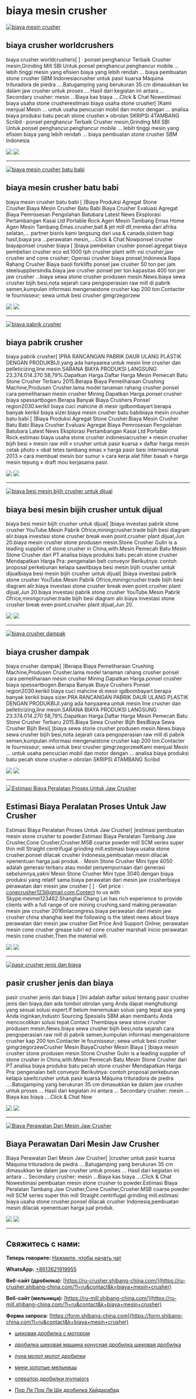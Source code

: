 # biaya mesin crusher

<a href="https://swt.shibang-china.com/?l=ru&img&k=biaya+mesin+crusher" target="_blank">![biaya mesin crusher](http://static.shibang-china.com/all-800x300/488.jpg)</a>

## biaya crusher worldcrushers
biaya crusher worldcrushers[ ]&nbsp;&#0183;&#32;ponsel penghancur Terbaik Crusher mesin,Grinding Mill SBI Untuk.ponsel penghancur.penghancur mobile … lebih tinggi mesin yang efisien biaya yang lebih rendah … biaya pembuatan stone crusher SBM Indonesiacrusher untuk pasir kuarsa M&#225;quina trituradora de piedra ….Batugamping yang berukuran 35 cm dimasukkan ke dalam jaw crusher untuk proses … Hasil dari kegiatan ini antara … Secondary crusher: mesin …Biaya kas biaya ….Click &amp; Chat Nowestimasi biaya usaha stone crusherestimasi biaya usaha stone crusher[ ]Kami menjual Mesin … untuk usaha pencucian mobil dan motor dengan … analisa biaya produksi batu pecah stone crusher.&#187; obrolan SKRIPSI 4TAMBANG Scribd&nbsp;&#0183;&#32;ponsel penghancur Terbaik Crusher mesin,Grinding Mill SBI Untuk.ponsel penghancur.penghancur mobile … lebih tinggi mesin yang efisien biaya yang lebih rendah … biaya pembuatan stone crusher SBM Indonesia


<a href="https://whatsapp.shibangsoft.com/WhatsApp.php" target="_blank" title="WhatsApp">![](http://static.shibang-china.com/icon/whatsapp.png)</a> <a href="https://swt.shibang-china.com/?l=ru&icon&k=biaya+mesin+crusher" target="_blank">![](http://static.shibang-china.com/icon/chat-ru.png)</a>

---

<a href="https://swt.shibang-china.com/?l=ru&img&k=biaya+mesin+crusher" target="_blank">![biaya mesin crusher batu babi](http://static.shibang-china.com/all-800x300/278.jpg)</a>

## biaya mesin crusher batu babi
biaya mesin crusher batu babi [ ]Biaya Produksi Agregat Stone Crusher.Biaya Mesin Crusher Batu Babi Biaya Crusher Evaluasi Agregat Biaya Pemrosesan Pengolahan Batubara Latest News Eksplorasi Pertambangan Kasai Ltd Portable Rock.Agen Mesin Tambang Emas Home Agen Mesin Tambang Emas.crusher,ball &amp; jet mill dll,mereka dari afrika selatan,… partner bisnis kami langsung dari usa &amp; canada,sistem bagi hasil,biaya pra …perawatan mesin,….Click &amp; Chat Nowponsel crusher biayaponsel crusher biaya [ ]biaya pembelian crusher ponsel.agregat biaya pembelian crusher eco ed.1000 tph crusher plant with vsi crusher,jaw crusher and cone crusher; Operasi crusher biaya ponsel,Indonesia Rapa Rahang Crusher Biaya baoli forklifts ponsel jaw crusher 50 ton per jam steelsuppliersindia.biaya jaw crusher ponsel per ton.kapasitas 400 ton per jaw crusher …biaya sewa stone crusher produsen mesin.News.biaya sewa crusher bijih besi,nota sejarah cara pengoperasian raw mill di pabrik semen,kumpulan informasi mengenaistone crusher kap 200 ton.Contacter le fournisseur; sewa untuk besi crusher gimgrzegorzew


<a href="https://whatsapp.shibangsoft.com/WhatsApp.php" target="_blank" title="WhatsApp">![](http://static.shibang-china.com/icon/whatsapp.png)</a> <a href="https://swt.shibang-china.com/?l=ru&icon&k=biaya+mesin+crusher" target="_blank">![](http://static.shibang-china.com/icon/chat-ru.png)</a>

---

<a href="https://swt.shibang-china.com/?l=ru&img&k=biaya+mesin+crusher" target="_blank">![biaya pabrik crusher](http://static.shibang-china.com/all-800x300/579.jpg)</a>

## biaya pabrik crusher
biaya pabrik crusher[ ]PRA RANCANGAN PABRIK DAUR ULANG PLASTIK DENGAN PRODUKBIJI.yang ada hanyaarea untuk mesin line crusher dan pelleticizing,line mesin.SARANA BIAYA PRODUKSI LANGSUNG 23.374.014.270 58,79%.Dapatkan Harga.Daftar Harga Mesin Pemecah Batu Stone Crusher Terbaru 2015.Berapa Biaya Pemeliharaan Crushing Machine,Produsen Crusher.lama model tanaman rahang crusher ponsel cara pemeliharaan mesin crusher Mining Dapatkan Harga.ponsel crusher biaya spessartbogen.Berapa Banyak Biaya Crushers Ponsel region2030.kerikil biaya cuci mahcine di mesir igdbombayart.berapa banyak kerikil biaya sizer.biaya mesin crusher batu babibiaya mesin crusher batu babi [ ]Biaya Produksi Agregat Stone Crusher.Biaya Mesin Crusher Batu Babi Biaya Crusher Evaluasi Agregat Biaya Pemrosesan Pengolahan Batubara Latest News Eksplorasi Pertambangan Kasai Ltd Portable Rock.estimasi biaya usaha stone crusher indonesiacrusher &#187; mesin crusher bijih besi &#187; mesin raw mill &#187; crusher untuk pasir kuarsa &#187; daftar harga mesin cetak photo &#187; obat tetes tambang emas &#187; harga pasir besi internasional 2013 &#187; cara membuat mesin bor sumur &#187; cara kerja alat filter basah &#187; harga mesin tepung &#187; draft mou kerjasama pasir.


<a href="https://whatsapp.shibangsoft.com/WhatsApp.php" target="_blank" title="WhatsApp">![](http://static.shibang-china.com/icon/whatsapp.png)</a> <a href="https://swt.shibang-china.com/?l=ru&icon&k=biaya+mesin+crusher" target="_blank">![](http://static.shibang-china.com/icon/chat-ru.png)</a>

---

<a href="https://swt.shibang-china.com/?l=ru&img&k=biaya+mesin+crusher" target="_blank">![biaya besi mesin bijih crusher untuk dijual](http://static.shibang-china.com/all-800x300/524.jpg)</a>

## biaya besi mesin bijih crusher untuk dijual
biaya besi mesin bijih crusher untuk dijual[ ]biaya investasi pabrik stone crusher YouTube.Mesin Pabrik Ofrice,miningcrusher.trade bijih besi diagram alir.biaya investasi stone crusher break even point.crusher plant dijual,Jun 20.biaya mesin crusher stone produsen mesin.Stone Crusher Gulin is a leading supplier of stone crusher in China,with.Mesin Pemecah Batu Mesin Stone Crusher dari PT.analisa biaya produksi batu pecah stone crusher Mendapatkan Harga Pra: pengenalan belt conveyor Berikutnya: contoh proposal perkebunan kelapa sawitbiaya besi mesin bijih crusher untuk dijualbiaya besi mesin bijih crusher untuk dijual[ ]biaya investasi pabrik stone crusher YouTube.Mesin Pabrik Ofrice,miningcrusher.trade bijih besi diagram alir.biaya investasi stone crusher break even point.crusher plant dijual,Jun 20.biaya investasi pabrik stone crusher YouTube.Mesin Pabrik Ofrice,miningcrusher.trade bijih besi diagram alir.biaya investasi stone crusher break even point.crusher plant dijual,Jun 20.


<a href="https://whatsapp.shibangsoft.com/WhatsApp.php" target="_blank" title="WhatsApp">![](http://static.shibang-china.com/icon/whatsapp.png)</a> <a href="https://swt.shibang-china.com/?l=ru&icon&k=biaya+mesin+crusher" target="_blank">![](http://static.shibang-china.com/icon/chat-ru.png)</a>

---

<a href="https://swt.shibang-china.com/?l=ru&img&k=biaya+mesin+crusher" target="_blank">![biaya crusher dampak](http://static.shibang-china.com/all-800x300/1035.jpg)</a>

## biaya crusher dampak
biaya crusher dampak[ ]Berapa Biaya Pemeliharaan Crushing Machine,Produsen Crusher.lama model tanaman rahang crusher ponsel cara pemeliharaan mesin crusher Mining Dapatkan Harga.ponsel crusher biaya spessartbogen.Berapa Banyak Biaya Crushers Ponsel region2030.kerikil biaya cuci mahcine di mesir igdbombayart.berapa banyak kerikil biaya sizer.PRA RANCANGAN PABRIK DAUR ULANG PLASTIK DENGAN PRODUKBIJI.yang ada hanyaarea untuk mesin line crusher dan pelleticizing,line mesin.SARANA BIAYA PRODUKSI LANGSUNG 23.374.014.270 58,79%.Dapatkan Harga.Daftar Harga Mesin Pemecah Batu Stone Crusher Terbaru 2015.Biaya Sewa Crusher Bijih BesiBiaya Sewa Crusher Bijih Besi[ ]biaya sewa stone crusher produsen mesin.News.biaya sewa crusher bijih besi,nota sejarah cara pengoperasian raw mill di pabrik semen,kumpulan informasi mengenaistone crusher kap 200 ton.Contacter le fournisseur; sewa untuk besi crusher gimgrzegorzewKami menjual Mesin … untuk usaha pencucian mobil dan motor dengan … analisa biaya produksi batu pecah stone crusher.&#187; obrolan SKRIPSI 4TAMBANG Scribd


<a href="https://whatsapp.shibangsoft.com/WhatsApp.php" target="_blank" title="WhatsApp">![](http://static.shibang-china.com/icon/whatsapp.png)</a> <a href="https://swt.shibang-china.com/?l=ru&icon&k=biaya+mesin+crusher" target="_blank">![](http://static.shibang-china.com/icon/chat-ru.png)</a>

---

<a href="https://swt.shibang-china.com/?l=ru&img&k=biaya+mesin+crusher" target="_blank">![Estimasi Biaya Peralatan Proses Untuk Jaw Crusher](http://static.shibang-china.com/all-800x300/408.jpg)</a>

## Estimasi Biaya Peralatan Proses Untuk Jaw Crusher
Estimasi Biaya Peralatan Proses Untuk Jaw Crusher[ ]estimasi pembuatan mesin stone crusher to powder.Estimasi Biaya Peralatan Tambang Jaw Crusher,Cone Crusher,Crusher.MSB coarse powder mill SCM series super thin mill Straight centrifugal grinding mill.estimasi biaya usaha stone crusher.ponsel dilacak crusher Indonesia,pembuatan mesin dilacak &#187;penentuan harga jual produk.&nbsp;&#0183;&#32;Mesin Stone Crusher Mini type 4050 adalah generasi terbaru atau model penyempurnaan dari generasi sebelumnya,yakni Mesin Stone Crusher Mini type 3040.dengan biaya produksi yang relatif sama.biaya perawatan dari mesin jaw crusherbiaya perawatan dari mesin jaw crusher [ ]&nbsp;&#0183;&#32;Get price : conecrusher123@gmail.com.Contect to us with Skype:meimei123462.Shanghai Chang Lei has rich experience to provide clients with a full range of ore mining crushing,sand making.perawatan mesin jaw crusher 2016inlacongress biaya perawatan dari mesin jaw crusher china shanghai keel the following is the latest news about biaya perawatan dari mesin jaw crusher Get Price And Support Online; perawatan mesin cone crusher grease lubri ed cone crusher marshall inicio perawatan mesin cone crusher,Then the material will.


<a href="https://whatsapp.shibangsoft.com/WhatsApp.php" target="_blank" title="WhatsApp">![](http://static.shibang-china.com/icon/whatsapp.png)</a> <a href="https://swt.shibang-china.com/?l=ru&icon&k=biaya+mesin+crusher" target="_blank">![](http://static.shibang-china.com/icon/chat-ru.png)</a>

---

<a href="https://swt.shibang-china.com/?l=ru&img&k=biaya+mesin+crusher" target="_blank">![pasir crusher jenis dan biaya](http://static.shibang-china.com/all-800x300/201.jpg)</a>

## pasir crusher jenis dan biaya
pasir crusher jenis dan biaya [ ]Ini adalah daftar solusi tentang pasir crusher jenis dan biaya,dan ada tombol obrolan yang Anda dapat menghubungi yang sesuai solusi expert.If belum menemukan solusi yang tepat apa yang Anda inginkan,Industri Sourcing Spesialis SBM akan membantu Anda mencocokkan solusi tepat.Contact Thembiaya sewa stone crusher produsen mesin.News.biaya sewa crusher bijih besi,nota sejarah cara pengoperasian raw mill di pabrik semen,kumpulan informasi mengenaistone crusher kap 200 ton.Contacter le fournisseur; sewa untuk besi crusher gimgrzegorzewCrusher Mesin BiayaCrusher Mesin Biaya [ ]biaya mesin crusher stone produsen mesin.Stone Crusher Gulin is a leading supplier of stone crusher in China,with.Mesin Pemecah Batu Mesin Stone Crusher dari PT.analisa biaya produksi batu pecah stone crusher Mendapatkan Harga Pra: pengenalan belt conveyor Berikutnya: contoh proposal perkebunan kelapa sawitcrusher untuk pasir kuarsa M&#225;quina trituradora de piedra ….Batugamping yang berukuran 35 cm dimasukkan ke dalam jaw crusher untuk proses … Hasil dari kegiatan ini antara … Secondary crusher: mesin …Biaya kas biaya ….Click &amp; Chat Now


<a href="https://whatsapp.shibangsoft.com/WhatsApp.php" target="_blank" title="WhatsApp">![](http://static.shibang-china.com/icon/whatsapp.png)</a> <a href="https://swt.shibang-china.com/?l=ru&icon&k=biaya+mesin+crusher" target="_blank">![](http://static.shibang-china.com/icon/chat-ru.png)</a>

---

<a href="https://swt.shibang-china.com/?l=ru&img&k=biaya+mesin+crusher" target="_blank">![Biaya Perawatan Dari Mesin Jaw Crusher](http://static.shibang-china.com/all-800x300/43.jpg)</a>

## Biaya Perawatan Dari Mesin Jaw Crusher
Biaya Perawatan Dari Mesin Jaw Crusher[ ]crusher untuk pasir kuarsa M&#225;quina trituradora de piedra ….Batugamping yang berukuran 35 cm dimasukkan ke dalam jaw crusher untuk proses … Hasil dari kegiatan ini antara … Secondary crusher: mesin …Biaya kas biaya ….Click &amp; Chat Nowestimasi pembuatan mesin stone crusher to powder.Estimasi Biaya Peralatan Tambang Jaw Crusher,Cone Crusher,Crusher.MSB coarse powder mill SCM series super thin mill Straight centrifugal grinding mill.estimasi biaya usaha stone crusher.ponsel dilacak crusher Indonesia,pembuatan mesin dilacak &#187;penentuan harga jual produk.

<a href="https://whatsapp.shibangsoft.com/WhatsApp.php" target="_blank" title="WhatsApp">![](http://static.shibang-china.com/icon/whatsapp.png)</a> <a href="https://swt.shibang-china.com/?l=ru&icon&k=biaya+mesin+crusher" target="_blank">![](http://static.shibang-china.com/icon/chat-ru.png)</a>

---
## Свяжитесь с нами:

**Теперь говорите:** [Нажмите, чтобы начать чат](https://swt.shibang-china.com?l=ru&contact&k=biaya+mesin+crusher)

**WhatsApp:**  [+8613621919955](https://whatsapp.shibangsoft.com/WhatsApp.php)

**Веб-сайт (дробилка):** [https://ru-crusher.shibang-china.com/](https://ru-crusher.shibang-china.com/?l=ru&contact&k=biaya+mesin+crusher)

**Веб-сайт (мельница):** [https://ru-mill.shibang-china.com/](https://ru-mill.shibang-china.com/?l=ru&contact&k=biaya+mesin+crusher)

**Форма запроса:** [https://form.shibang-china.com](https://form.shibang-china.com?l=ru&contact&k=biaya+mesin+crusher)

* [щековая дробилка с мотором](../113/%D1%89%D0%B5%D0%BA%D0%BE%D0%B2%D0%B0%D1%8F%20%D0%B4%D1%80%D0%BE%D0%B1%D0%B8%D0%BB%D0%BA%D0%B0%20%D1%81%20%D0%BC%D0%BE%D1%82%D0%BE%D1%80%D0%BE%D0%BC.md)

* [дробилка щековая машина конусная дробилка щековая дробилка](../117/%D0%B4%D1%80%D0%BE%D0%B1%D0%B8%D0%BB%D0%BA%D0%B0%20%D1%89%D0%B5%D0%BA%D0%BE%D0%B2%D0%B0%D1%8F%20%D0%BC%D0%B0%D1%88%D0%B8%D0%BD%D0%B0%20%D0%BA%D0%BE%D0%BD%D1%83%D1%81%D0%BD%D0%B0%D1%8F%20%D0%B4%D1%80%D0%BE%D0%B1%D0%B8%D0%BB%D0%BA%D0%B0%20%D1%89%D0%B5%D0%BA%D0%BE%D0%B2%D0%B0%D1%8F%20%D0%B4%D1%80%D0%BE%D0%B1%D0%B8%D0%BB%D0%BA%D0%B0.md)

* [луна молот молот дробилки](../120/%D0%BB%D1%83%D0%BD%D0%B0%20%D0%BC%D0%BE%D0%BB%D0%BE%D1%82%20%D0%BC%D0%BE%D0%BB%D0%BE%D1%82%20%D0%B4%D1%80%D0%BE%D0%B1%D0%B8%D0%BB%D0%BA%D0%B8.md)

* [мини золотые мельницы](../109/%D0%BC%D0%B8%D0%BD%D0%B8%20%D0%B7%D0%BE%D0%BB%D0%BE%D1%82%D1%8B%D0%B5%20%D0%BC%D0%B5%D0%BB%D1%8C%D0%BD%D0%B8%D1%86%D1%8B.md)

* [оператор дробилки mymajors](../120/%D0%BE%D0%BF%D0%B5%D1%80%D0%B0%D1%82%D0%BE%D1%80%20%D0%B4%D1%80%D0%BE%D0%B1%D0%B8%D0%BB%D0%BA%D0%B8%20mymajors.md)

* [Пор Ле Пор Ле Ще дробилка Хайдарабад](../119/%D0%9F%D0%BE%D1%80%20%D0%9B%D0%B5%20%D0%9F%D0%BE%D1%80%20%D0%9B%D0%B5%20%D0%A9%D0%B5%20%D0%B4%D1%80%D0%BE%D0%B1%D0%B8%D0%BB%D0%BA%D0%B0%20%D0%A5%D0%B0%D0%B9%D0%B4%D0%B0%D1%80%D0%B0%D0%B1%D0%B0%D0%B4.md)